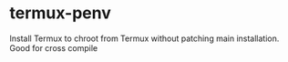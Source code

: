 # termux-penv
Install Termux to chroot from Termux without patching main installation. Good for cross compile
